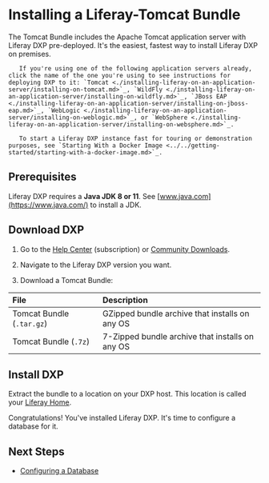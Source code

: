 # Installing a Liferay-Tomcat Bundle

The Tomcat Bundle includes the Apache Tomcat application server with Liferay DXP pre-deployed. It's the easiest, fastest way to install Liferay DXP on premises.

```note::
   If you're using one of the following application servers already, click the name of the one you're using to see instructions for deploying DXP to it: `Tomcat <./installing-liferay-on-an-application-server/installing-on-tomcat.md>`_, `WildFly <./installing-liferay-on-an-application-server/installing-on-wildfly.md>`_, `JBoss EAP <./installing-liferay-on-an-application-server/installing-on-jboss-eap.md>`_, `WebLogic <./installing-liferay-on-an-application-server/installing-on-weblogic.md>`_, or `WebSphere <./installing-liferay-on-an-application-server/installing-on-websphere.md>`_.
```

```note::
   To start a Liferay DXP instance fast for touring or demonstration purposes, see `Starting With a Docker Image <../../getting-started/starting-with-a-docker-image.md>`_.
```

## Prerequisites

Liferay DXP requires a **Java JDK 8 or 11**. See [www.java.com](https://www.java.com/) to install a JDK.

## Download DXP

1. Go to the [Help Center](https://help.liferay.com/hc) (subscription) or [Community Downloads](https://www.liferay.com/downloads-community).

2. Navigate to the Liferay DXP version you want.

3. Download a Tomcat Bundle:

| File | Description |
| :--- | :---------- |
| Tomcat Bundle (`.tar.gz`) | GZipped bundle archive that installs on any OS |
| Tomcat Bundle (`.7z`) | 7-Zipped bundle archive that installs on any OS |

## Install DXP

Extract the bundle to a location on your DXP host. This location is called your [Liferay Home](../reference/liferay-home.md).

Congratulations! You've installed Liferay DXP. It's time to configure a database for it.

## Next Steps

* [Configuring a Database](./configuring-a-database.md)
